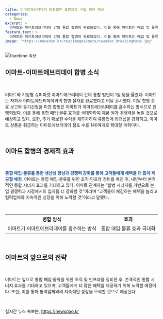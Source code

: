 ```yaml
---
title: 이마트에브리데이 통합법인 출범으로 사업 확장 예상
categories:
  - News
excerpt: >
  이마트와 이마트에브리데이 간의 통합 합병이 완료되었다. 이를 통해 이마트는 매입 및 물류 효과를 극대화하여 제품의 원가 경쟁력을 향상시키고, 고객 수요가 높은 상품을 최저가로 제공할 수 있을 것으로 기대하고 있다. 연내 이마트 상품을 취급하는 이마트에브리데이 점포 수를 140여개로 확대할 예정이며, 내년부터 본격적인 통합 시너지 효과가 나타날 것으로 전망되고 있다. 이마트는 이를 통해 경쟁력과 시장 입지를 더욱 강화하고, 고객들의 혜택을 확대하며 지속적인 성장을 모색할 것으로 밝혔다.
feature_text: >
  이마트와 이마트에브리데이 간의 통합 합병이 완료되었다. 이를 통해 이마트는 매입 및 물류 효과를 극대화하여 제품의 원가 경쟁력을 향상시키고, 고객 수요가 높은 상품을 최저가로 제공할 수 있을 것으로 기대하고 있다. 연내 이마트 상품을 취급하는 이마트에브리데이 점포 수를 140여개로 확대할 예정이며, 내년부터 본격적인 통합 시너지 효과가 나타날 것으로 전망되고 있다. 이마트는 이를 통해 경쟁력과 시장 입지를 더욱 강화하고, 고객들의 혜택을 확대하며 지속적인 성장을 모색할 것으로 밝혔다.
image: 'https://newsdao.kr/res/images/meta/newsdao_breakingnews.jpg'
---
```


<p><img src="https://newsdao.kr/res/images/meta/newsdao_breakingnews.jpg" alt="flaretime 속보" /></p>

<h2 data-ke-size="size26">이마트-이마트에브리데이 합병 소식</h2>

<p data-ke-size="size16">&nbsp;</p>

<p>이마트와 기업형 슈퍼마켓 이마트에브리데이 간의 통합 법인이 1일 닻을 올렸다. 이마트는 자회사 이마트에브리데이와의 합병 절차를 완료했다고 이날 공시했다. 이날 합병 종료 보고와 등기신청을 마친 합병은 이마트가 이마트에브리데이를 흡수하는 방식으로 진행되었다. 이를 통해 통합 매입·물류 효과를 극대화하여 제품 원가 경쟁력을 높일 것으로 예상하고 있다. 또한, 추가 확보한 수익을 재투자하여 유통업계 리더십을 강화하고, 이마트 상품을 취급하는 이마트에브리데이 점포 수를 140여개로 확대할 계획이다.</p>

<p data-ke-size="size16">&nbsp;</p>

<h2 data-ke-size="size26">이마트 합병의 경제적 효과</h2>

<p data-ke-size="size16">&nbsp;</p>

<p><b><span style="color: #1a5490;">통합 매입·물류를 통한 생산성 향상과 경쟁력 강화를 통해 고객들에게 혜택을 더 많이 제공할 예정</span></b>. 이마트는 통합 매입·물류를 위한 조직·인프라 정비를 마친 후, 내년부터 본격적인 통합 시너지 효과를 기대하고 있다. 이마트 관계자는 “합병 시너지를 기반으로 본업 경쟁력과 시장에서의 입지를 더 강화할 것”이라며 “고객들이 체감하는 혜택을 늘리고 협력업체와 지속적인 성장을 위해 노력할 것”이라고 말했다.</p>

<p data-ke-size="size16">&nbsp;</p>

<table>
    <tbody>
        <tr>
            <td style="text-align: center; height: 17px;"><b>병합 방식</b></td>
            <td style="text-align: center; height: 17px;"><b>효과</b></td>
        </tr>
        <tr>
            <td style="text-align: center; height: 17px;">이마트가 이마트에브리데이를 흡수하는 방식</td>
            <td style="text-align: center; height: 17px;">통합 매입·물류 효과 극대화</td>
        </tr>
    </tbody>
</table>

<p data-ke-size="size16">&nbsp;</p>

<h2 data-ke-size="size26">이마트의 앞으로의 전략</h2>

<p data-ke-size="size16">&nbsp;</p>

<p>이마트는 앞으로 통합 매입·물류를 위한 조직 및 인프라를 정비한 후, 본격적인 통합 시너지 효과를 기대하고 있으며, 고객들에게 더 많은 혜택을 제공하기 위해 노력할 예정이다. 또한, 이를 통해 협력업체와의 지속적인 성장을 모색할 것으로 예상된다.</p>

<p data-ke-size="size16">&nbsp;</p>
실시간 뉴스 속보는, <a href="https://newsdao.kr" rel="dofollow">https://newsdao.kr</a>


